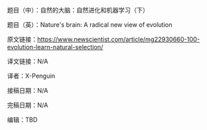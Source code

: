 题目（中）：自然的大脑：自然进化和机器学习（下）

题目（英）：Nature's brain: A radical new view of evolution

原文链接：https://www.newscientist.com/article/mg22930660-100-evolution-learn-natural-selection/

译文链接：N/A

译者：X-Penguin

接稿日期：N/A

完稿日期：N/A

编辑：TBD

